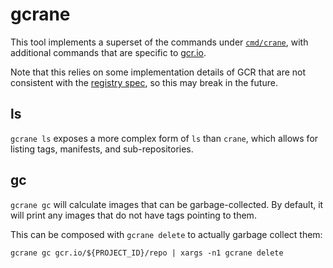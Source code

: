 # gcrane

This tool implements a superset of the commands under [`cmd/crane`](), with
additional commands that are specific to [gcr.io](https://gcr.io).

Note that this relies on some implementation details of GCR that are not
consistent with the [registry spec](https://docs.docker.com/registry/spec/api/),
so this may break in the future.

## ls

`gcrane ls` exposes a more complex form of `ls` than `crane`, which allows for listing
tags, manifests, and sub-repositories.

## gc

`gcrane gc` will calculate images that can be garbage-collected.
By default, it will print any images that do not have tags pointing to them.

This can be composed with `gcrane delete` to actually garbage collect them:

```shell
gcrane gc gcr.io/${PROJECT_ID}/repo | xargs -n1 gcrane delete
```

<!--
TODO: implement this.

## untag

The [registry api](https://docs.docker.com/registry/spec/api/#deleting-an-image)
only allows deleting images by digest:

> For deletes, reference must be a digest or the delete will fail.

gcr.io allows deleting a manifest with a *tag* reference, which it
interprets as a request to untag the image, not delete it. This leaves the
image intact but still pullable by digest (or any other tags).
-->

